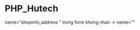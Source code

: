 # PHP_Hutech

 name="shopinfo_address <?php echo $i; ?>" trong form khong nhan -> name="<?php echo "shopinfo_phone".$i; ?>"
